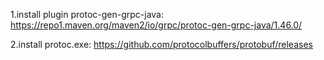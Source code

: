 1.install plugin protoc-gen-grpc-java:
https://repo1.maven.org/maven2/io/grpc/protoc-gen-grpc-java/1.46.0/

2.install protoc.exe:
https://github.com/protocolbuffers/protobuf/releases
